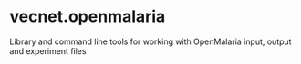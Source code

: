 vecnet.openmalaria
==================

Library and command line tools for working with OpenMalaria input, output and experiment files
